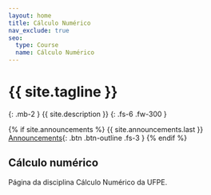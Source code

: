 ```yaml
---
layout: home
title: Cálculo Numérico
nav_exclude: true
seo:
  type: Course
  name: Cálculo Numérico
---
```


# {{ site.tagline }}
{: .mb-2 }
{{ site.description }}
{: .fs-6 .fw-300 }

{% if site.announcements %}
{{ site.announcements.last }}
[Announcements](announcements.md){: .btn .btn-outline .fs-3 }
{% endif %}

## Cálculo numérico

Página da disciplina Cálculo Numérico da UFPE.
